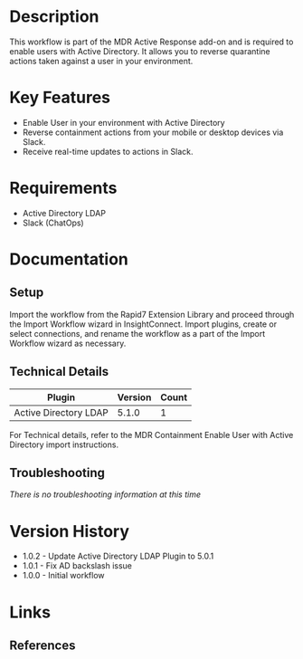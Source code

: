 # Description

This workflow is part of the MDR Active Response add-on and is required to enable users with Active Directory. It allows you to reverse quarantine actions taken against a user in your environment.

# Key Features

* Enable User in your environment with Active Directory
* Reverse containment actions from your mobile or desktop devices via Slack.
* Receive real-time updates to actions in Slack.

# Requirements

* Active Directory LDAP
* Slack (ChatOps)

# Documentation

## Setup

Import the workflow from the Rapid7 Extension Library and proceed through the Import Workflow wizard in InsightConnect. Import plugins, create or select connections, and rename the workflow as a part of the Import Workflow wizard as necessary.
 
## Technical Details

|Plugin|Version|Count|
|----|----|--------|
|Active Directory LDAP|5.1.0|1|

For Technical details, refer to the MDR Containment Enable User with Active Directory import instructions.

## Troubleshooting

_There is no troubleshooting information at this time_

# Version History

* 1.0.2 - Update Active Directory LDAP Plugin to 5.0.1
* 1.0.1 - Fix AD backslash issue
* 1.0.0 - Initial workflow

# Links

## References
